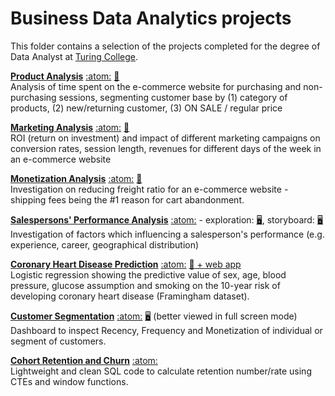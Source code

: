 # Business Data Analytics projects
This folder contains a selection of the projects completed for the degree of Data Analyst at [Turing College](https://www.turingcollege.com/).

[**Product Analysis**](https://leonardoc.netlify.app/showcase/product_analysis_psaraki/product_analysis) 
[:atom:](https://github.com/leonardocerliani/TC_projects/tree/main/Product_Analysis_TC)
[:book:](https://leonardoc.netlify.app/showcase/product_analysis_psaraki/product_analysis)
<br> 
Analysis of time spent on the e-commerce website for purchasing and non-purchasing sessions, segmenting customer base by (1) category of products, (2) new/returning customer, (3) ON SALE / regular price

[**Marketing Analysis**](https://leonardoc.netlify.app/showcase/marketing_analysis_psaraki/marketing_analysis)
[:atom:](https://github.com/leonardocerliani/TC_projects/tree/main/Marketing_Analysis_TC)
[:book:](https://leonardoc.netlify.app/showcase/marketing_analysis_psaraki/marketing_analysis)
<br>
ROI (return on investment) and impact of different marketing campaigns on conversion rates, session length, revenues for different days of the week in an e-commerce website


[**Monetization Analysis**](https://github.com/leonardocerliani/TC_projects/tree/main/Monetization_Shipping_Fee_Analysis)
[:atom:](https://github.com/leonardocerliani/TC_projects/tree/main/Monetization_Shipping_Fee_Analysis)
[:book:](https://airy-camera-dce.notion.site/Analysis-of-shipping-fees-in-the-Olist-dataset-658f79ecb86e4dbaa7ec03d3c2fa3990)
<br>
Investigation on reducing freight ratio for an e-commerce website - shipping fees being the #1 reason for cart abandonment.

[**Salespersons' Performance Analysis**](https://github.com/leonardocerliani/TC_projects/tree/main/Bike_sales_dashboard)
[:atom:](https://github.com/leonardocerliani/TC_projects/tree/main/Bike_sales_dashboard) - 
exploration: [:desktop_computer:](https://public.tableau.com/app/profile/leonardo.cerliani/viz/SP_Geo_v2/SalesPersonsPerformanceperUSTerritory),
storyboard: [:desktop_computer:](https://public.tableau.com/app/profile/leonardo.cerliani/viz/SP_Geo_v2_Story/SomeKeyInsights)
<br>
Investigation of factors which influencing a salesperson's performance (e.g. experience, career, geographical distribution)

[**Coronary Heart Disease Prediction**](https://github.com/leonardocerliani/TC_projects/tree/main/CHD_Logistic_regression)
[:atom:](https://github.com/leonardocerliani/TC_projects/tree/main/CHD_Logistic_regression)
[:book:  + web app](https://leonardoc.netlify.app/showcase/framingham_chd_logistic_regression/graded_task_logistic_regression_v5)
<br>
Logistic regression showing the predictive value of sex, age, blood pressure, glucose assumption and smoking on the 10-year risk of developing coronary heart disease (Framingham dataset).   

[**Customer Segmentation**](https://github.com/leonardocerliani/TC_projects/tree/main/Customer_Segmentation_Dashboard)
[:atom:](https://github.com/leonardocerliani/TC_projects/tree/main/Customer_Segmentation_Dashboard)
[:desktop_computer:](https://public.tableau.com/app/profile/leonardo.cerliani/viz/RFM_V3/MRF_dash_V3) (better viewed in full screen mode)
<br>
Dashboard to inspect Recency, Frequency and Monetization of individual or segment of customers.

[**Cohort Retention and Churn**](https://github.com/leonardocerliani/TC_projects/tree/main/Cohort_Retention_Churn)
[:atom:](https://github.com/leonardocerliani/TC_projects/tree/main/Cohort_Retention_Churn)
<br>
Lightweight and clean SQL code to calculate retention number/rate using CTEs and window functions.